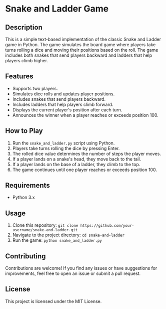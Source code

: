 # Snake and Ladder Game



## Description

This is a simple text-based implementation of the classic Snake and Ladder game in Python. The game simulates the board game where players take turns rolling a dice and moving their positions based on the roll. The game includes both snakes that send players backward and ladders that help players climb higher.

## Features

- Supports two players.
- Simulates dice rolls and updates player positions.
- Includes snakes that send players backward.
- Includes ladders that help players climb forward.
- Displays the current player's position after each turn.
- Announces the winner when a player reaches or exceeds position 100.

## How to Play

1. Run the `snake_and_ladder.py` script using Python.
2. Players take turns rolling the dice by pressing Enter.
3. The rolled dice value determines the number of steps the player moves.
4. If a player lands on a snake's head, they move back to the tail.
5. If a player lands on the base of a ladder, they climb to the top.
6. The game continues until one player reaches or exceeds position 100.

## Requirements

- Python 3.x

## Usage

1. Clone this repository: `git clone https://github.com/your-username/snake-and-ladder.git`
2. Navigate to the project directory: `cd snake-and-ladder`
3. Run the game: `python snake_and_ladder.py`



## Contributing

Contributions are welcome! If you find any issues or have suggestions for improvements, feel free to open an issue or submit a pull request.

## License

This project is licensed under the MIT License.

